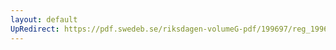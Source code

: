 ```yaml
---
layout: default
UpRedirect: https://pdf.swedeb.se/riksdagen-volumeG-pdf/199697/reg_199697/reg_199697_0135.pdf
---
```


